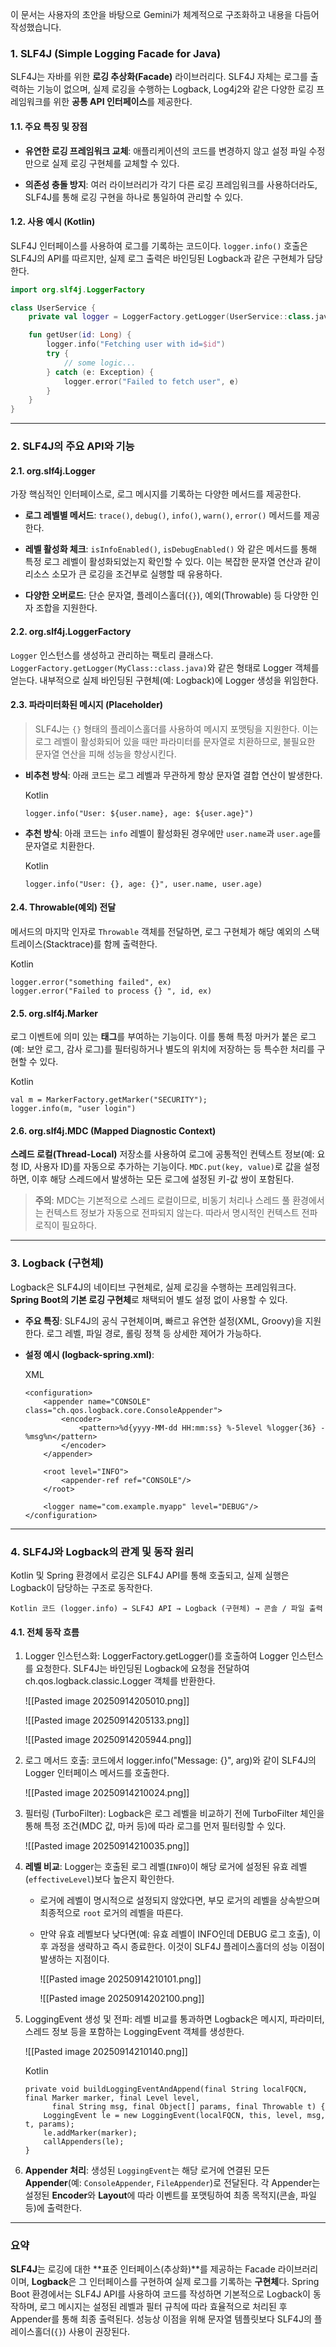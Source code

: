 이 문서는 사용자의 초안을 바탕으로 Gemini가 체계적으로 구조화하고 내용을 다듬어 작성했습니다.

### 1. SLF4J (Simple Logging Facade for Java)

SLF4J는 자바를 위한 **로깅 추상화(Facade)** 라이브러리다. SLF4J 자체는 로그를 출력하는 기능이 없으며, 실제 로깅을 수행하는 Logback, Log4j2와 같은 다양한 로깅 프레임워크를 위한 **공통 API 인터페이스**를 제공한다.

#### 1.1. 주요 특징 및 장점

- **유연한 로깅 프레임워크 교체**: 애플리케이션의 코드를 변경하지 않고 설정 파일 수정만으로 실제 로깅 구현체를 교체할 수 있다.

- **의존성 충돌 방지**: 여러 라이브러리가 각기 다른 로깅 프레임워크를 사용하더라도, SLF4J를 통해 로깅 구현을 하나로 통일하여 관리할 수 있다.


#### 1.2. 사용 예시 (Kotlin)

SLF4J 인터페이스를 사용하여 로그를 기록하는 코드이다. `logger.info()` 호출은 SLF4J의 API를 따르지만, 실제 로그 출력은 바인딩된 Logback과 같은 구현체가 담당한다.

```kotlin
import org.slf4j.LoggerFactory

class UserService {
    private val logger = LoggerFactory.getLogger(UserService::class.java)

    fun getUser(id: Long) {
        logger.info("Fetching user with id=$id")
        try {
            // some logic...
        } catch (e: Exception) {
            logger.error("Failed to fetch user", e)
        }
    }
}
```

---

### 2. SLF4J의 주요 API와 기능

#### 2.1. org.slf4j.Logger

가장 핵심적인 인터페이스로, 로그 메시지를 기록하는 다양한 메서드를 제공한다.

- **로그 레벨별 메서드**: `trace()`, `debug()`, `info()`, `warn()`, `error()` 메서드를 제공한다.

- **레벨 활성화 체크**: `isInfoEnabled()`, `isDebugEnabled()` 와 같은 메서드를 통해 특정 로그 레벨이 활성화되었는지 확인할 수 있다. 이는 복잡한 문자열 연산과 같이 리소스 소모가 큰 로깅을 조건부로 실행할 때 유용하다.

- **다양한 오버로드**: 단순 문자열, 플레이스홀더(`{}`), 예외(Throwable) 등 다양한 인자 조합을 지원한다.


#### 2.2. org.slf4j.LoggerFactory

`Logger` 인스턴스를 생성하고 관리하는 팩토리 클래스다. `LoggerFactory.getLogger(MyClass::class.java)`와 같은 형태로 Logger 객체를 얻는다. 내부적으로 실제 바인딩된 구현체(예: Logback)에 Logger 생성을 위임한다.

#### 2.3. 파라미터화된 메시지 (Placeholder)

> SLF4J는 `{}` 형태의 플레이스홀더를 사용하여 메시지 포맷팅을 지원한다. 이는 로그 레벨이 활성화되어 있을 때만 파라미터를 문자열로 치환하므로, 불필요한 문자열 연산을 피해 성능을 향상시킨다.

- **비추천 방식**: 아래 코드는 로그 레벨과 무관하게 항상 문자열 결합 연산이 발생한다.

  Kotlin

    ```
    logger.info("User: ${user.name}, age: ${user.age}")
    ```

- **추천 방식**: 아래 코드는 `info` 레벨이 활성화된 경우에만 `user.name`과 `user.age`를 문자열로 치환한다.

  Kotlin

    ```
    logger.info("User: {}, age: {}", user.name, user.age)
    ```


#### 2.4. Throwable(예외) 전달

메서드의 마지막 인자로 `Throwable` 객체를 전달하면, 로그 구현체가 해당 예외의 스택 트레이스(Stacktrace)를 함께 출력한다.

Kotlin

```
logger.error("something failed", ex)
logger.error("Failed to process {} ", id, ex)
```

#### 2.5. org.slf4j.Marker

로그 이벤트에 의미 있는 **태그**를 부여하는 기능이다. 이를 통해 특정 마커가 붙은 로그(예: 보안 로그, 감사 로그)를 필터링하거나 별도의 위치에 저장하는 등 특수한 처리를 구현할 수 있다.

Kotlin

```
val m = MarkerFactory.getMarker("SECURITY"); 
logger.info(m, "user login")
```

#### 2.6. org.slf4j.MDC (Mapped Diagnostic Context)

**스레드 로컬(Thread-Local)** 저장소를 사용하여 로그에 공통적인 컨텍스트 정보(예: 요청 ID, 사용자 ID)를 자동으로 추가하는 기능이다. `MDC.put(key, value)`로 값을 설정하면, 이후 해당 스레드에서 발생하는 모든 로그에 설정된 키-값 쌍이 포함된다.

> **주의**: MDC는 기본적으로 스레드 로컬이므로, 비동기 처리나 스레드 풀 환경에서는 컨텍스트 정보가 자동으로 전파되지 않는다. 따라서 명시적인 컨텍스트 전파 로직이 필요하다.

---

### 3. Logback (구현체)

Logback은 SLF4J의 네이티브 구현체로, 실제 로깅을 수행하는 프레임워크다. **Spring Boot의 기본 로깅 구현체**로 채택되어 별도 설정 없이 사용할 수 있다.

- **주요 특징**: SLF4J의 공식 구현체이며, 빠르고 유연한 설정(XML, Groovy)을 지원한다. 로그 레벨, 파일 경로, 롤링 정책 등 상세한 제어가 가능하다.

- **설정 예시 (logback-spring.xml)**:

  XML

    ```
    <configuration>
        <appender name="CONSOLE" class="ch.qos.logback.core.ConsoleAppender">
            <encoder>
                <pattern>%d{yyyy-MM-dd HH:mm:ss} %-5level %logger{36} - %msg%n</pattern>
            </encoder>
        </appender>
    
        <root level="INFO">
            <appender-ref ref="CONSOLE"/>
        </root>
    
        <logger name="com.example.myapp" level="DEBUG"/>
    </configuration>
    ```


---

### 4. SLF4J와 Logback의 관계 및 동작 원리

Kotlin 및 Spring 환경에서 로깅은 SLF4J API를 통해 호출되고, 실제 실행은 Logback이 담당하는 구조로 동작한다.

`Kotlin 코드 (logger.info) → SLF4J API → Logback (구현체) → 콘솔 / 파일 출력`

#### 4.1. 전체 동작 흐름

1. Logger 인스턴스화: LoggerFactory.getLogger()를 호출하여 Logger 인스턴스를 요청한다. SLF4J는 바인딩된 Logback에 요청을 전달하여 ch.qos.logback.classic.Logger 객체를 반환한다.

   ![[Pasted image 20250914205010.png]]

   ![[Pasted image 20250914205133.png]]

   ![[Pasted image 20250914205944.png]]

2. 로그 메서드 호출: 코드에서 logger.info("Message: {}", arg)와 같이 SLF4J의 Logger 인터페이스 메서드를 호출한다.

   ![[Pasted image 20250914210024.png]]

3. 필터링 (TurboFilter): Logback은 로그 레벨을 비교하기 전에 TurboFilter 체인을 통해 특정 조건(MDC 값, 마커 등)에 따라 로그를 먼저 필터링할 수 있다.

   ![[Pasted image 20250914210035.png]]

4. **레벨 비교**: Logger는 호출된 로그 레벨(`INFO`)이 해당 로거에 설정된 유효 레벨(`effectiveLevel`)보다 높은지 확인한다.

    - 로거에 레벨이 명시적으로 설정되지 않았다면, 부모 로거의 레벨을 상속받으며 최종적으로 `root` 로거의 레벨을 따른다.

    - 만약 유효 레벨보다 낮다면(예: 유효 레벨이 INFO인데 DEBUG 로그 호출), 이후 과정을 생략하고 즉시 종료한다. 이것이 SLF4J 플레이스홀더의 성능 이점이 발생하는 지점이다.

      ![[Pasted image 20250914210101.png]]

      ![[Pasted image 20250914202100.png]]

5. LoggingEvent 생성 및 전파: 레벨 비교를 통과하면 Logback은 메시지, 파라미터, 스레드 정보 등을 포함하는 LoggingEvent 객체를 생성한다.

   ![[Pasted image 20250914210140.png]]

   Kotlin

    ```
    private void buildLoggingEventAndAppend(final String localFQCN, final Marker marker, final Level level,  
          final String msg, final Object[] params, final Throwable t) {  
        LoggingEvent le = new LoggingEvent(localFQCN, this, level, msg, t, params);  
        le.addMarker(marker);  
        callAppenders(le);  
    }
    ```

6. **Appender 처리**: 생성된 `LoggingEvent`는 해당 로거에 연결된 모든 **Appender**(예: `ConsoleAppender`, `FileAppender`)로 전달된다. 각 Appender는 설정된 **Encoder**와 **Layout**에 따라 이벤트를 포맷팅하여 최종 목적지(콘솔, 파일 등)에 출력한다.


---

### 요약

**SLF4J**는 로깅에 대한 **표준 인터페이스(추상화)**를 제공하는 Facade 라이브러리이며, **Logback**은 그 인터페이스를 구현하여 실제 로그를 기록하는 **구현체**다. Spring Boot 환경에서는 SLF4J API를 사용하여 코드를 작성하면 기본적으로 Logback이 동작하며, 로그 메시지는 설정된 레벨과 필터 규칙에 따라 효율적으로 처리된 후 Appender를 통해 최종 출력된다. 성능상 이점을 위해 문자열 템플릿보다 SLF4J의 플레이스홀더(`{}`) 사용이 권장된다.